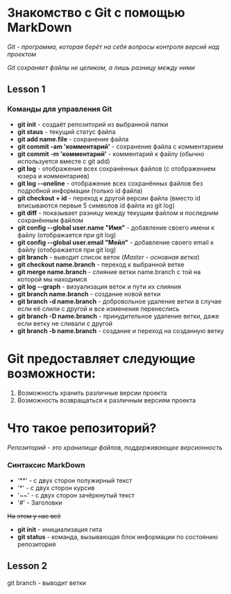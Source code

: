 # Знакомство с Git с помощью MarkDown

*Git - программа, которая берёт на себя вопросы контроля версий над проектом*

*Git сохраняет файлы не целиком, а лишь разницу между ними*

## Lesson 1

### **Команды для управления Git**
* **git init** - создаёт репозиторий из выбранной папки
* **git staus** - текущий статус файла
* **git add name.file** - сохранение файла
* **git commit -am 'комментарий'** - сохранение файла с комментарием
* **git commit -m 'комментарий'** - комментарий к файлу (обычно используется вместе с git add)
* **git log** - отображение всех сохранённых файлов (с отображением юзера и комментариев)
* **git log --oneline** - отображение всех сохранённых файлов без подробной информации (только id файла)
* **git checkout + id** - переход к другой версии файла (вместо id вписываются первые 5 символов id файла из git log)
* **git diff** - показывает разницу между текущим файлом и последним сохранённым файлом
* **git config --global user.name "Имя"** - добавление своего имени к файлу (отображается при git log)
* **git config --global user.email "Мейл"** - добавление своего email к файлу (отображается при git log)
* **git branch** - выводит список веток (*Master - основная ветка*)
* **git checkout name.branch** - переход к выбранной ветке
* **git merge name.branch** - слияние ветки name.branch с той на которой мы находимся
* **git log --graph** - визуализация веток и пути их слияния
* **git branch name.branch** - создание новой ветки
* **git branch -d name.branch** - добровольное удаление ветки в случае если её слили с другой и все изменения перенеслись
* **git branch -D name.branch** - принудительное удаление ветки, даже если ветку не сливали с другой 
* **git branch -b name.branch** - создание и переход на созданную ветку
 
# Git предоставляет следующие возможности:
1. Возможность хранить различные версии проекта
2. Возможность возвращаться к различным версиям проекта

# Что такое репозиторий?
*Репозиторий - это хранилище файлов, поддерживающее версионность*

### Синтаксис MarkDown
* '**' - с двух сторон полужирный текст
* '*' - с двух сторон курсив
* '~~' - c двух сторон зачёркнутый текст
* '#' - Заголовки

~~На этом у нас всё~~

* **git init** - инициализация гита
* **git status** - команда, вызывающая блок информации по состоянию репозитория
## Lesson 2
 git branch - выводит ветки

